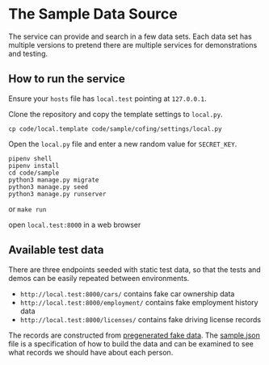 # The Sample Data Source

The service can provide and search in a few data sets. 
Each data set has multiple versions to pretend there 
are multiple services for demonstrations and testing. 

## How to run the service

Ensure your `hosts` file has `local.test` pointing at `127.0.0.1`.

Clone the repository and copy the template settings to `local.py`. 

```shell
cp code/local.template code/sample/cofing/settings/local.py
```

Open the `local.py` file and enter a new random value for `SECRET_KEY`. 

```shell
pipenv shell
pipenv install
cd code/sample
python3 manage.py migrate
python3 manage.py seed
python3 manage.py runserver
```

or `make run`

open `local.test:8000` in a web browser


## Available test data

There are three endpoints seeded with static test data, so that the tests
and demos can be easily repeated between environments. 

* `http://local.test:8000/cars/` contains fake car ownership data
* `http://local.test:8000/employment/` contains fake employment history data
* `http://local.test:8000/licenses/` contains fake driving license records

The records are constructed from [pregenerated fake data](./sample/people/data/). 
The [sample.json](./sample/people/data/sample.json) file is a specification of how to build the data and can be 
examined to see what records we should have about each person. 
